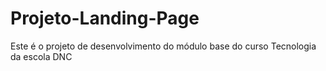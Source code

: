 # Projeto-Landing-Page
Este é o projeto de desenvolvimento do módulo base do curso Tecnologia da escola DNC
